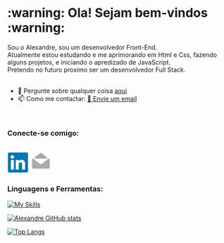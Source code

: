 <h1>:warning: Ola! Sejam bem-vindos :warning:</h1>

Sou o Alexandre, sou um desenvolvedor Front-End.<br>
Atualmente estou estudando e me aprimorando em Html e Css, fazendo alguns projetos, e iniciando o apredizado de JavaScript.<br>
Pretendo no futuro proximo ser um desenvolvedor Full Stack.
<br>
<br>
- 💬 Pergunte sobre qualquer coisa <a href="https://www.linkedin.com/in/alexandrekawanishi/" target="_blank">aqui</a>
- 📫 Como me contactar: <a href="mailto:alexandrekws@hotmail.com">:email: Envie um email</a>
<br>
<h3>Conecte-se comigo:</h3>
<br>
<a href="https://www.linkedin.com/in/alexandrekawanishi/" target="_blank"><img src="https://github.com/alexandrekws/alexandrekws/blob/main/linkedin-original.png" alt="linkedin-logo" width=48px/></a>
<a href="mailto:alexandrekws@hotmail.com"><img src="https://github.com/alexandrekws/alexandrekws/blob/main/mail-read-original.png" alt="email-imagem" width=48px/></a>
<br>
<h3>Linguagens e Ferramentas:</h3>

[![My Skills](https://skillicons.dev/icons?i=html,css)](https://skillicons.dev)

[![Alexandre GitHub stats](https://github-readme-stats.vercel.app/api?username=alexandrekws)](https://github.com/anuraghazra/github-readme-stats)

[![Top Langs](https://github-readme-stats.vercel.app/api/top-langs/?username=alexandrekws)](https://github.com/anuraghazra/github-readme-stats)
